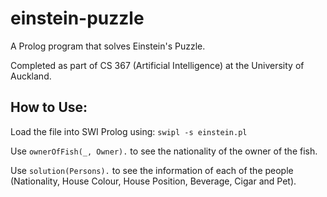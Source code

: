 # einstein-puzzle
A Prolog program that solves Einstein's Puzzle.

Completed as part of CS 367 (Artificial Intelligence) at the University of Auckland.


## **How to Use:**

Load the file into SWI Prolog using: `swipl -s einstein.pl`

Use `ownerOfFish(_, Owner).` to see the nationality of the owner of the fish.

Use `solution(Persons).` to see the information of each of the people (Nationality, House Colour, House Position, Beverage, Cigar and Pet).
